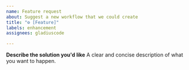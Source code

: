 ```yaml
---
name: Feature request
about: Suggest a new workflow that we could create
title: "⚙️ [Feature]"
labels: enhancement
assignees: gladiuscode

---
```


**Describe the solution you'd like**
A clear and concise description of what you want to happen.

